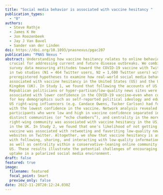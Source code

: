 ```yaml
---
title: "Social media behavior is associated with vaccine hesitancy "
publication_types:
  - "0"
authors:
  - Steve Rathje
  - James K He
  - Jon Roozenbeek
  - Jay J Van Bavel
  - Sander van der Linden
doi: https://doi.org/10.1093/pnasnexus/pgac207
publication: "PNAS Nexus "
abstract: Understanding how vaccine hesitancy relates to online behavior is
  crucial for addressing current and future disease outbreaks. We combined
  survey data measuring attitudes toward the COVID-19 vaccine with Twitter data
  in two studies (N1 = 464 Twitter users, N2 = 1,600 Twitter users) with
  preregistered hypotheses to examine how real-world social media behavior is
  associated with vaccine hesitancy in the United States (US) and the United
  Kingdom (UK). In Study 1, we found that following the accounts of US
  Republican politicians or hyper-partisan/low-quality news sites were
  associated with lower confidence in the COVID-19 vaccine—even when controlling
  for key demographics such as self-reported political ideology and education.
  US right-wing influencers (e.g. Candace Owens, Tucker Carlson) had followers
  with the lowest confidence in the vaccine. Network analysis revealed that
  participants who were low and high in vaccine confidence separated into two
  distinct communities (or “echo chambers”), and centrality in the more
  right-wing community was associated with vaccine hesitancy in the US, but not
  in the UK. In Study 2, we found that one's likelihood of not getting the
  vaccine was associated with retweeting and favoriting low-quality news
  websites on Twitter. Altogether, we show that vaccine hesitancy is associated
  with following, sharing, and interacting with low-quality information online,
  as well as centrality within a conservative-leaning online community in the
  US. These results illustrate the potential challenges of encouraging vaccine
  uptake in a polarized social media environment.
draft: false
featured: true
image:
  filename: featured
  focal_point: Smart
  preview_only: false
date: 2022-11-28T20:12:24.030Z
---
```

